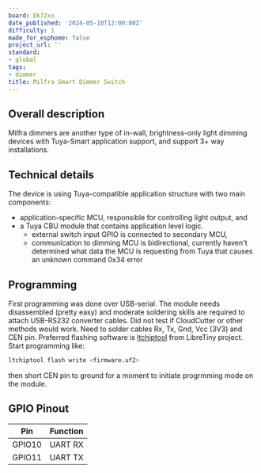 ```yaml
---
board: bk72xx
date_published: '2024-05-10T12:00:00Z'
difficulty: 1
made_for_esphome: false
project_url: ''
standard:
- global
tags:
- dimmer
title: Milfra Smart Dimmer Switch
---
```


## Overall description

Milfra dimmers are another type of in-wall, brightness-only light dimming devices with Tuya-Smart application support,
and support 3+ way installations.

## Technical details

The device is using Tuya-compatible application structure with two main components:
- application-specific MCU, responsible for controlling light output, and
- a Tuya CBU module that contains application level logic.
  - external switch input GPIO is connected to secondary MCU,
  - communication to dimming MCU is bidirectional, currently haven't determined what data the MCU is requesting from Tuya that causes an
    unknown command 0x34 error

## Programming

First programming was done over USB-serial. The module needs disassembled (pretty easy) and moderate soldering
skills are required to attach USB-RS232 converter cables. Did not test if CloudCutter or other methods would work.
Need to solder cables Rx, Tx, Gnd, Vcc (3V3) and CEN pin.
Preferred flashing software is [ltchiptool](https://github.com/libretiny-eu/ltchiptool) from LibreTiny project. Start programming like:
```bash
ltchiptool flash write <firmware.uf2>
```
then short CEN pin to ground for a moment to initiate progrmming mode on the module.

## GPIO Pinout

| Pin    | Function |
| ------ | -------- |
| GPIO10 | UART RX  |
| GPIO11 | UART TX  |